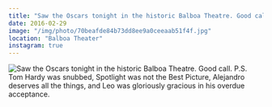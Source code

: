 ```yaml
---
title: "Saw the Oscars tonight in the historic Balboa Theatre. Good call.  P.S. Tom Hardy was snubbed, Spotlight was not the Best Picture, Alejandro deserves all the things, and Leo was gloriously gracious in his overdue acceptance."
date: 2016-02-29
image: "/img/photo/70beafde84b73dd8ee9a0ceeaab51f4f.jpg"
location: "Balboa Theater"
instagram: true
---
```


![Saw the Oscars tonight in the historic Balboa Theatre. Good call.  P.S. Tom Hardy was snubbed, Spotlight was not the Best Picture, Alejandro deserves all the things, and Leo was gloriously gracious in his overdue acceptance.](/img/photo/70beafde84b73dd8ee9a0ceeaab51f4f.jpg)
